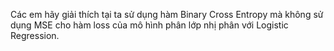 Các em hãy giải thích tại ta sử dụng hàm Binary Cross Entropy mà không sử dụng MSE cho hàm loss của mô hình phân lớp nhị phân với Logistic Regression.

